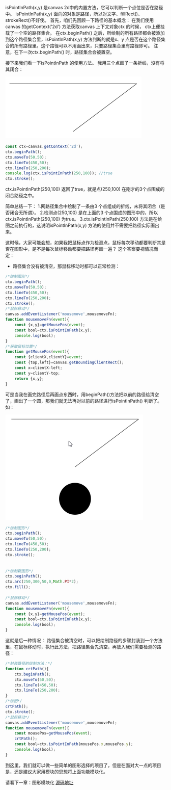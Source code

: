 isPointInPath(x,y) 是canvas 2d中的内置方法，它可以判断一个点位是否在路径中。
isPointInPath(x,y) 面向的对象是路径，所以对文字、fillRect()、strokeRect()不好使。
首先，咱们先回顾一下路径的基本概念：
在我们使用canvas 的getContext('2d') 方法获取canvas 上下文对象ctx 的时候， ctx上便挂载了一个空的路径集合。
在ctx.beginPath() 之后，所绘制的所有路径都会被添加到这个路径集合里，isPointInPath(x,y) 方法判断的就是x、y 点是否在这个路径集合的所有路径里。这个路径可以不用画出来，只要路径集合里有路径即可。
注意，在下一次ctx.beginPath() 时，路径集合会被置空。

接下来我们看一下isPointInPath 的使用方法。
我用三个点画了一条折线，没有将其闭合：

![image-20200807215620531](images/image-20200807215620531.png)

```js
const ctx=canvas.getContext('2d');
ctx.beginPath();
ctx.moveTo(50,50);
ctx.lineTo(450,50);
ctx.lineTo(250,200);
console.log(ctx.isPointInPath(250,100)); //true
ctx.stroke();
```

ctx.isPointInPath(250,100) 返回了true，就是点(250,100) 在刚才的3个点围成的闭合路径之中。

简单总结一下：
1.网路径集合中绘制了一条由3 个点组成的折线，未将其闭合（是否闭合无所谓）。
2.检测点(250,100) 是在上面的3 个点围成的图形中的，所以ctx.isPointInPath(250,100) 为true。
3.ctx.isPointInPath(250,100) 方法是在绘图之前执行的，这说明isPointInPath(x,y) 方法的使用并不需要把路径实际画出来。

这时候，大家可能会想，如果我把鼠标点作为检测点，鼠标每次移动都要判断其是否在图形中，是不是每次鼠标移动都要把路径再画一遍？
这个答案要视情况而定：

- 路径集合没有被清空，那鼠标移动时都可以正常检测：

```js
/*绘制图形*/
ctx.beginPath();
ctx.moveTo(50,50);
ctx.lineTo(450,50);
ctx.lineTo(250,200);
ctx.stroke();
/*鼠标移动*/
canvas.addEventListener('mousemove',mousemoveFn);
function mousemoveFn(event){
    const {x,y}=getMousePos(event);
    const bool=ctx.isPointInPath(x,y);
    console.log(bool);
}
/*获取鼠标位置*/
function getMousePos(event){
    const {clientX,clientY}=event;
    const {top,left}=canvas.getBoundingClientRect();
    const x=clientX-left;
    const y=clientY-top;
    return {x,y};
}
```

  可是当我在画完路径后再画点东西时，用beginPath()方法把以前的路径给清空了，画出了一个圆，那我们就无法再对以前的路径进行isPointInPath() 判断了。如：   

![image-20200807215841518](images/image-20200807215841518.png)

```js
/*绘制图形*/
ctx.beginPath();
ctx.moveTo(50,50);
ctx.lineTo(450,50);
ctx.lineTo(250,200);
ctx.stroke();


/*绘制新图形*/
ctx.beginPath();
ctx.arc(250,300,50,0,Math.PI*2);
ctx.fill();

/*鼠标移动*/
canvas.addEventListener('mousemove',mousemoveFn);
function mousemoveFn(event){
    const {x,y}=getMousePos(event);
    const bool=ctx.isPointInPath(x,y);
    console.log(bool);
}
```

这就是后一种情况：
路径集合被清空时，可以把绘制路径的步骤封装到一个方法里，在鼠标移动时，执行此方法，把路径集合先清空，再放入我们需要检测的路径：

```js
/*封装路径的绘制方法：*/
function crtPath(){
    ctx.beginPath();
    ctx.moveTo(50,50);
    ctx.lineTo(450,50);
    ctx.lineTo(250,200);
}
/*绘图*/
crtPath();
ctx.stroke();
/*鼠标移动*/
canvas.addEventListener('mousemove',mousemoveFn);
function mousemoveFn(event){
    const mousePos=getMousePos(event);
    crtPath();
    const bool=ctx.isPointInPath(mousePos.x,mousePos.y);
    console.log(bool);
}
```
到这里，我们就可以做一些简单的图形选择的项目了，但是在面对大一点的项目是，还是建议大家用模块的思想将上面功能模块化。

请看下一章：图形模块化
[源码地址](https://github.com/buglas/interview-01)












